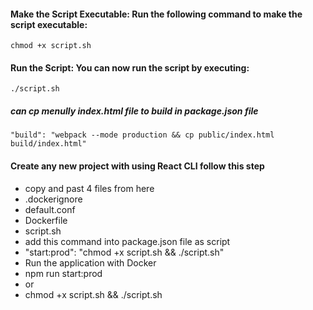 #### Make the Script Executable: Run the following command to make the script executable:

    chmod +x script.sh

#### Run the Script: You can now run the script by executing:

    ./script.sh

##### can cp menully index.html file to build in package.json file

    "build": "webpack --mode production && cp public/index.html build/index.html"

#### Create any new project with using React CLI follow this step
- copy and past 4 files from here 
 - .dockerignore
 - default.conf
 - Dockerfile
 - script.sh
- add this command into package.json file as script
 - "start:prod": "chmod +x script.sh && ./script.sh"
- Run the application with Docker
 - npm run start:prod
 - or
 - chmod +x script.sh && ./script.sh
